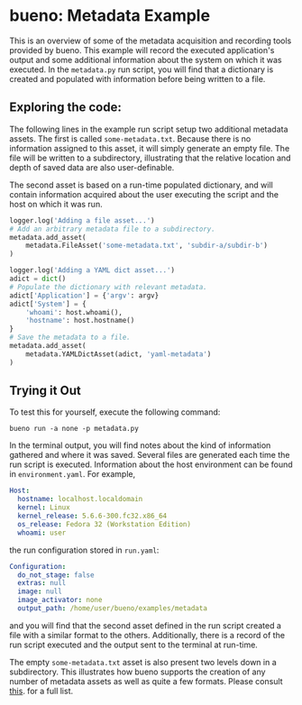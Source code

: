 # bueno: Metadata Example

This is an overview of some of the metadata acquisition and recording tools
provided by bueno. This example will record the executed application's output
and some additional information about the system on which it was executed.  In
the `metadata.py` run script, you will find that a dictionary is created and
populated with information before being written to a file.

## Exploring the code:
The following lines in the example run script setup two additional metadata
assets. The first is called `some-metadata.txt`. Because there is no information
assigned to this asset, it will simply generate an empty file.  The file will be
written to a subdirectory, illustrating that the relative location and depth of
saved data are also user-definable.

The second asset is based on a run-time populated dictionary, and will contain
information acquired about the user executing the script and the host on which
it was run.

```python
logger.log('Adding a file asset...')
# Add an arbitrary metadata file to a subdirectory.
metadata.add_asset(
    metadata.FileAsset('some-metadata.txt', 'subdir-a/subdir-b')
)

logger.log('Adding a YAML dict asset...')
adict = dict()
# Populate the dictionary with relevant metadata.
adict['Application'] = {'argv': argv}
adict['System'] = {
    'whoami': host.whoami(),
    'hostname': host.hostname()
}
# Save the metadata to a file.
metadata.add_asset(
    metadata.YAMLDictAsset(adict, 'yaml-metadata')
)
```

## Trying it Out
To test this for yourself, execute the following command:

```shell
bueno run -a none -p metadata.py
```

In the terminal output, you will find notes about the kind of information
gathered and where it was saved. Several files are generated each time the run
script is executed. Information about the host environment can be found in
`environment.yaml`. For example,

```yaml
Host:
  hostname: localhost.localdomain
  kernel: Linux
  kernel_release: 5.6.6-300.fc32.x86_64
  os_release: Fedora 32 (Workstation Edition)
  whoami: user
```
the run configuration stored in `run.yaml`:
```yaml
Configuration:
  do_not_stage: false
  extras: null
  image: null
  image_activator: none
  output_path: /home/user/bueno/examples/metadata
```
and you will find that the second asset defined in the run script created a file
with a similar format to the others. Additionally, there is a record of the
run script executed and the output sent to the terminal at run-time.

The empty `some-metadata.txt` asset is also present two levels down in a
subdirectory. This illustrates how bueno supports the creation of any
number of metadata assets as well as quite a few formats. Please consult
[this](https://github.com/lanl/bueno/blob/master/bueno/public/metadata.py).  for
a full list.
